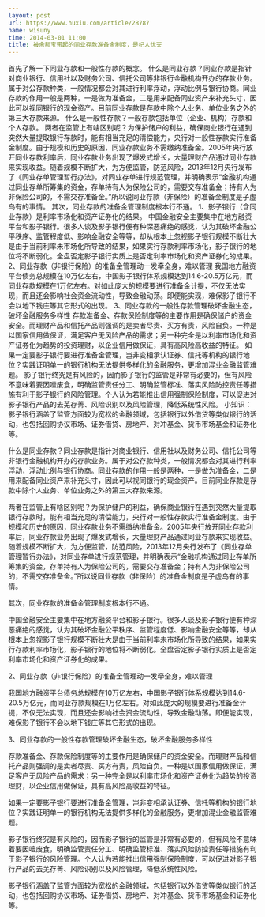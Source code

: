 ```yaml
---
layout: post
url: https://www.huxiu.com/article/28787
name: wisuny
time: 2014-03-01 11:00
title: 被余额宝带起的同业存款准备金制度，是杞人忧天
---
```

首先了解一下同业存款和一般性存款的概念。 什么是同业存款？同业存款是指针对商业银行、信用社以及财务公司、信托公司等非银行金融机构开办的存款业务。属于对公存款种类，一般情况都会对其进行利率浮动，浮动比例与银行协商。同业存款的作用一般是两种，一是做为准备金，二是用来配备同业资产来补充头寸，因此可以视同银行的现金资产。目前同业存款是存款中除个人业务、单位业务之外的第三大存款来源。 什么是一般性存款？一般存款包括单位（企业、机构）存款和个人存款。 两者在监管上有啥区别呢？为保护储户的利益，确保商业银行在遇到突然大量提取银行存款时，能有相当充足的清偿能力，央行对一般性存款实行准备金制度。由于规模和历史的原因，同业存款业务不需缴纳准备金。2005年央行放开同业存款利率后，同业存款业务出现了爆发式增长，大量理财产品通过同业存款来实现收益。随着规模不断扩大，为方便监管，防范风险，2013年12月央行发布了《同业存单管理暂行办法》，对同业存单进行规范管理，并明确表示“金融机构通过同业存单所筹集的资金，存单持有人为保险公司的，需要交存准备金；持有人为非保险公司的，不需交存准备金。”所以说同业存款（非保险）的准备金制度是子虚乌有的事情。 其次，同业存款的准备金管理制度根本行不通。 1、影子银行（含同业存款）是利率市场化和资产证券化的结果。 中国金融安全主要集中在地方融资平台和影子银行。很多人谈及影子银行便有种深恶痛绝的感觉，认为其破坏金融公平秩序、监管程度低、影响金融安全等等，却从根本上忽视影子银行规模不断壮大是由于当前利率未市场化所导致的结果，如果实行存款利率市场化，影子银行的地位将不断弱化。全盘否定影子银行实质上是否定利率市场化和资产证券化的成果。 2、同业存款（非银行保险）的准备金管理动一发牵全身，难以管理 我国地方融资平台债务总规模在10万亿左右，中国影子银行体系规模达到14.6-20.5万亿元，而同业存款规模在1万亿左右。对如此庞大的规模要进行准备金计提，不仅无法实现，而且还会影响社会资金流动性，导致金融动荡。即便能实现，难保影子银行不会以地下钱庄等其它形式的出现。 3、同业存款的一般性存款管理破坏金融生态，破坏金融服务多样性 存款准备金、存款保险制度等的主要作用是确保储户的资金安全。而理财产品和信托产品则强调的是卖者尽责、买方有责，风险自负。一种是以国家信用做保证，满足客户无风险产品的需求；另一种完全是以利率市场化和资产证券化为趋势的投资理财，以企业信用做保证，具有高风险高收益的特征。 如果一定要影子银行要进行准备金管理，岂非变相承认证券、信托等机构的银行地位？实践证明单一的银行机构无法提供多样化的金融服务，更增加混业金融监管难题。 影子银行终究是有风险的，因而影子银行的监管是非常有必要的，但有风险不意味着要因噎废食，明确监管责任分工、明确监管标准、落实风险防控责任等措施有利于影子银行的风险管理。个人认为若能推出信用强制保险制度，可以促进对影子银行产品的去芜存菁、风险识别以及风险管理，降低系统性风险。 小知识： 影子银行涵盖了监管方面较为宽松的金融领域，包括银行以外借贷等类似银行的活动，也包括回购协议市场、证券借贷、房地产、对冲基金、货币市场基金和证券化等。

什么是同业存款？同业存款是指针对商业银行、信用社以及财务公司、信托公司等非银行金融机构开办的存款业务。属于对公存款种类，一般情况都会对其进行利率浮动，浮动比例与银行协商。同业存款的作用一般是两种，一是做为准备金，二是用来配备同业资产来补充头寸，因此可以视同银行的现金资产。目前同业存款是存款中除个人业务、单位业务之外的第三大存款来源。

两者在监管上有啥区别呢？为保护储户的利益，确保商业银行在遇到突然大量提取银行存款时，能有相当充足的清偿能力，央行对一般性存款实行准备金制度。由于规模和历史的原因，同业存款业务不需缴纳准备金。2005年央行放开同业存款利率后，同业存款业务出现了爆发式增长，大量理财产品通过同业存款来实现收益。随着规模不断扩大，为方便监管，防范风险，2013年12月央行发布了《同业存单管理暂行办法》，对同业存单进行规范管理，并明确表示“金融机构通过同业存单所筹集的资金，存单持有人为保险公司的，需要交存准备金；持有人为非保险公司的，不需交存准备金。”所以说同业存款（非保险）的准备金制度是子虚乌有的事情。

其次，同业存款的准备金管理制度根本行不通。

中国金融安全主要集中在地方融资平台和影子银行。很多人谈及影子银行便有种深恶痛绝的感觉，认为其破坏金融公平秩序、监管程度低、影响金融安全等等，却从根本上忽视影子银行规模不断壮大是由于当前利率未市场化所导致的结果，如果实行存款利率市场化，影子银行的地位将不断弱化。全盘否定影子银行实质上是否定利率市场化和资产证券化的成果。

2、同业存款（非银行保险）的准备金管理动一发牵全身，难以管理

我国地方融资平台债务总规模在10万亿左右，中国影子银行体系规模达到14.6-20.5万亿元，而同业存款规模在1万亿左右。对如此庞大的规模要进行准备金计提，不仅无法实现，而且还会影响社会资金流动性，导致金融动荡。即便能实现，难保影子银行不会以地下钱庄等其它形式的出现。

3、同业存款的一般性存款管理破坏金融生态，破坏金融服务多样性

存款准备金、存款保险制度等的主要作用是确保储户的资金安全。而理财产品和信托产品则强调的是卖者尽责、买方有责，风险自负。一种是以国家信用做保证，满足客户无风险产品的需求；另一种完全是以利率市场化和资产证券化为趋势的投资理财，以企业信用做保证，具有高风险高收益的特征。

如果一定要影子银行要进行准备金管理，岂非变相承认证券、信托等机构的银行地位？实践证明单一的银行机构无法提供多样化的金融服务，更增加混业金融监管难题。

影子银行终究是有风险的，因而影子银行的监管是非常有必要的，但有风险不意味着要因噎废食，明确监管责任分工、明确监管标准、落实风险防控责任等措施有利于影子银行的风险管理。个人认为若能推出信用强制保险制度，可以促进对影子银行产品的去芜存菁、风险识别以及风险管理，降低系统性风险。

影子银行涵盖了监管方面较为宽松的金融领域，包括银行以外借贷等类似银行的活动，也包括回购协议市场、证券借贷、房地产、对冲基金、货币市场基金和证券化等。

